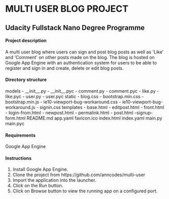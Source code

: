 # MULTI USER BLOG PROJECT
<h2>Udacity Fullstack Nano Degree Programme</h2>

<h4>Project description</h4>
A multi user blog where users can sign and post blog posts as well as 'Like' and 'Comment' on other posts made on the blog.
The blog is hosted on Google App Engine with an authentication system for users to be able to register and sign in and create, delete or edit blog posts.

<h4>Directory structure</h4>
models
  - __init__.py
  - __init__.pyc
  - comment.py
  - comment.pyc
  - like.py
  - like.pyc
  - user.py
  - user.pyc
 static
  - blog.css
  - bootstrap.min.css
  - bootstrap.min.js
  - ie10-viewport-bug-workaround.css
  - ie10-viewport-bug-workaround.js
  - signin.css
templates
  - base.html
  - editpost.html
  - front.html
  - login-from.html
  - newpost.html
  - permalink.html
  - post.html
  -signup-form.html
 README.md
 app.yaml
 favicon.ico
 index.html
 index.yaml
 main.py
 main.pyc
 
<h4>Requirements</h4>
Google App Engine

<h4>Instructions</h4>
<ol>
<li>Install Google App Engine.</li>
<li>Clone the project from https://github.com/anncodes/multi-user</li>
<li>Import the application into the launcher.</li>
<li>Click on the Run button.</li>
<li>Click on Browse button to view the running app on a configured port.</li>
</ol>
